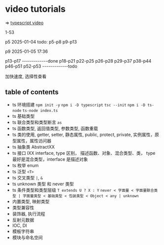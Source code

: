 # video tutorials

=> [typescript video](https://www.bilibili.com/video/BV1uEB4YFE43?spm_id_from=333.788.player.switch&vd_source=5a41e8ae8c0a4c2c6809a5ccf977c1a9&p=5)

1-53

p5 2025-01-04
todo: p5-p8
p9-p13

p9 2025-01-05 17:36

p13-p17
-------------done
p18-p21
p22-p25
p26-p28
p29-p37
p38-p44
p46-p51
p52-p53
-------------todo

加快速度, 选择性查看

## table of contents

- ts 环境搭建 `npm init -y` `npm i -D typescript` `tsc --init` `npm i -D ts-node` `ts-node index.ts`
- ts 基础类型
- ts 联合类型和类型断言 `as`
- ts 函数类型, 返回值类型, 参数类型, 函数重载
- ts 类的使用, getter, setter, 静态属性, public, protect, private, 实例属性，原型属性，属性访问器
- ts 抽象类 AbstractXX
- ts 接口 IXX interface, type 区别， 描述函数、对象、混合类型、类， type 最好是混合类型，interface 是描述对象
- ts 枚举 enum
- ts 泛型 `<T>`
- ts 交叉类型 `|`, `&`
- ts unknown 类型 和 never 类型
- ts 条件类型和类型层级 `T extends U ? X : Y` `never < 字面量 < 字面量联合类型 | 字面量类型 < 基础类型 < 包装类型 < Object < any | unknown`
- 内置类型, 映射类型
- 类型兼容性
- 装饰器, 执行流程
- 反射元数据
- IOC, DI
- 模板字符串
- 模块与命名空间
